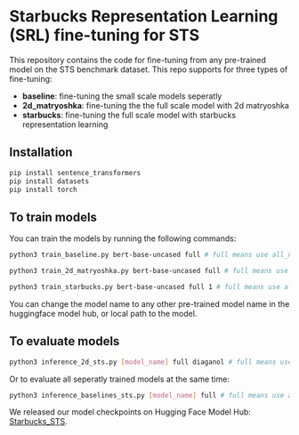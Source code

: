 # Starbucks Representation Learning (SRL) fine-tuning for STS

This repository contains the code for fine-tuning from any pre-trained model on the STS benchmark dataset.
This repo supports for three types of fine-tuning:
- **baseline**: fine-tuning the small scale models seperatly
- **2d_matryoshka**: fine-tuning the the full scale model with 2d matryoshka
- **starbucks**: fine-tuning the full scale model with starbucks representation learning


## Installation
```bash
pip install sentence_transformers
pip install datasets
pip install torch
```



## To train models

You can train the models by running the following commands:
```bash
python3 train_baseline.py bert-base-uncased full # full means use all_nli, otherwise only stab to train

python3 train_2d_matryoshka.py bert-base-uncased full # full means use all_nli, otherwise only stab to train

python3 train_starbucks.py bert-base-uncased full 1 # full means use all_nli, otherwise only stab to train, 1 means kl_divergence weight
```
You can change the model name to any other pre-trained model name in the huggingface model hub, or local path to the model.

## To evaluate models
```bash
python3 inference_2d_sts.py [model_name] full diaganol # full means use all_nli, otherwise only stab to train, diaganol means only starbucks sizes
```

Or to evaluate all seperatly trained models at the same time:
```bash
python3 inference_baselines_sts.py [model_name] full # full means use all_nli, otherwise only stab to train
```

We released our model checkpoints on Hugging Face Model Hub: [Starbucks_STS](https://huggingface.co/ielabgroup/Starbucks_STS). 



